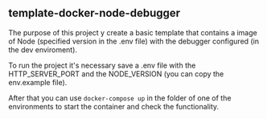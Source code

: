 ## template-docker-node-debugger
The purpose of this project y create a basic template that contains a image of Node (specified version in the .env file) with the debugger configured (in the dev enviroment).


To run the project it's necessary save a .env file with the HTTP_SERVER_PORT and the NODE_VERSION (you can copy the env.example file).

After that you can use ```docker-compose up``` in the folder of one of the environments to start the container and check the functionality.
